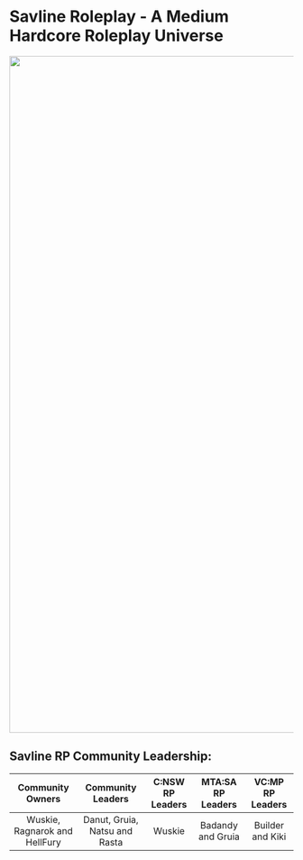 # Savline Roleplay - A Medium Hardcore Roleplay Universe

<p align="center">
<img width="1200" src="https://i.imgur.com/jCFwIyz.jpg">
</p>

## Savline RP Community Leadership:

<div align="center">
<table>
<thead>
  <tr>
    <th>Community Owners</th>
    <th>Community Leaders</th>
    <th>C:NSW RP Leaders</th>
    <!--<th>IV:MP RP Leaders</th>-->
    <th>MTA:SA RP Leaders<br</th>
    <th>VC:MP RP Leaders<br</th>
  </tr>
</thead>
<tbody>
  <tr>
    <td align="center">Wuskie, Ragnarok and HellFury</td>
    <td align="center">Danut, Gruia, Natsu and Rasta</td>
    <td align="center">Wuskie</td>
    <td align="center">Badandy and Gruia</td>
    <td align="center">Builder and Kiki</td>
    <!--<td align="center"></td>-->
  </tr>
<!--  <tr>
    <td align="center">Ragnarok</td>
    <td align="center"></td>
    <td align="center"></td>
    <td align="center"></td>
    <td align="center">Gruia</td>
    <td align="center"></td>
    </tr>-->
</tbody>
</table>
  </div>
